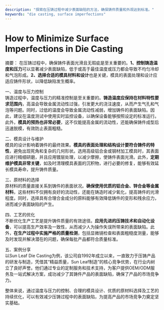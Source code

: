 ```yaml
---
description: "探索在压铸过程中减少表面缺陷的方法，确保铸件质量和外观达到标准。"
keywords: "die casting, surface imperfections"
---
```

# How to Minimize Surface Imperfections in Die Casting

摘要： 
在压铸过程中，确保铸件表面光滑且无瑕疵是至关重要的。**1、控制铸造温度和压力**可以显著减少表面缺陷，低于或高于最佳温度或压力都会导致不均匀冷却和气泡形成。**2、选择合适的模具材料和设计**也是关键，模具的表面处理和设计应适应铸件形状，以降低缺陷发生概率。

一、温度与压力控制  
铸造过程中，温度与压力的精准控制是至关重要的。**铸造温度应保持在材料特性要求范围内**，高温会导致金属流动性过强，引发更大的浇注速度，从而产生气孔和气泡等问题。同时，过低的温度会导致金属流动性减弱，增加铸件的表面缺陷。因此，建议在温度测试中使用实时监控设备，以确保设备能够按照设定的标准运行。此外，**模具的预热也非常必要**，这不仅能提高金属的流动性，还能确保铸件成型后迅速脱模，有效防止表面粗糙。

二、模具设计与维护  
模具的设计影响着铸件的最终效果。**模具的表面处理和结构设计要符合铸件的特性**，避免出现死角和复杂的几何形状。选用高级铝合金或钢材加工模具时，其表面应进行精细研磨，并且应用镀层处理，以减少摩擦，使铸件表面光滑。此外，**定期维护模具非常关键**，如及时清理模具表面的沉积物，进行必要的修复，能够有效延长模具寿命，提升铸件质量。

三、原材料的选择  
原材料的质量直接关系到铸件的表面状况。**确保使用优质的铝合金、锌合金等金属材料**，这些材料不仅拥有良好的流动性，还能在铸造时减少氧化，提高铸件的光滑程度。同时，选择具有合理合金成分的原料能够有效降低铸件的变形和残余应力，进而减少表面缺陷的产生。

四、工艺的优化  
不断优化生产工艺是提升铸件质量的有效途径。**应用先进的压铸技术和自动化设备**，可以提高生产效率及一致性，从而减少人为操作失误所带来的表面缺陷。此外，**在生产过程中实施严格的质量检测**，包括显微镜检查和表面粗糙度测量，能够及时发现并解决潜在的问题，确保每批产品都符合质量标准。

五、案例分享  
以Sun Leaf Die Casting为例，该公司自1992年成立以来，一直致力于压铸产品的研发与制造，凭借其“精益质量，Sun Leaf制造”的核心竞争优势，在行业内树立了良好声誉。他们通过专业的定制服务和技术支持，为客户提供OEM/ODM服务及一站式解决方案，成功减少了其铸件产品的表面缺陷，确保了产品的市场竞争力。

整体来说，通过温度与压力的控制、合理的模具设计、优质的原材料选择及工艺的持续优化，可以有效减少压铸过程中的表面缺陷，为提高产品的市场竞争力奠定坚实基础。
